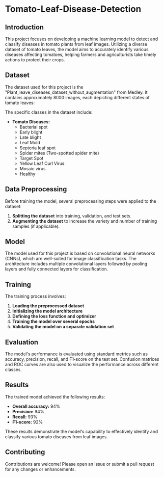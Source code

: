 # Tomato-Leaf-Disease-Detection

## Introduction
This project focuses on developing a machine learning model to detect and classify diseases in tomato plants from leaf images. Utilizing a diverse dataset of tomato leaves, the model aims to accurately identify various diseases affecting tomatoes, helping farmers and agriculturists take timely actions to protect their crops.

## Dataset
The dataset used for this project is the "Plant_leave_diseases_dataset_without_augmentation" from Medley. It contains approximately 8000 images, each depicting different states of tomato leaves:

The specific classes in the dataset include:

- **Tomato Diseases:**
  - Bacterial spot
  - Early blight
  - Late blight
  - Leaf Mold
  - Septoria leaf spot
  - Spider mites (Two-spotted spider mite)
  - Target Spot
  - Yellow Leaf Curl Virus
  - Mosaic virus
  - Healthy

## Data Preprocessing
Before training the model, several preprocessing steps were applied to the dataset:

1. **Splitting the dataset** into training, validation, and test sets.
2. **Augmenting the dataset** to increase the variety and number of training samples (if applicable).

## Model
The model used for this project is based on convolutional neural networks (CNNs), which are well-suited for image classification tasks. The architecture includes multiple convolutional layers followed by pooling layers and fully connected layers for classification.

## Training
The training process involves:

1. **Loading the preprocessed dataset**
2. **Initializing the model architecture**
3. **Defining the loss function and optimizer**
4. **Training the model over several epochs**
5. **Validating the model on a separate validation set**

## Evaluation
The model's performance is evaluated using standard metrics such as accuracy, precision, recall, and F1-score on the test set. Confusion matrices and ROC curves are also used to visualize the performance across different classes.

## Results
The trained model achieved the following results:

- **Overall accuracy:** 94%
- **Precision:** 94%
- **Recall:** 93%
- **F1-score:** 92%

These results demonstrate the model's capability to effectively identify and classify various tomato diseases from leaf images.

## Contributing
Contributions are welcome! Please open an issue or submit a pull request for any changes or enhancements.
